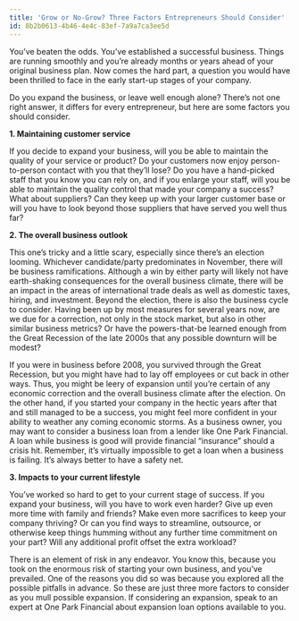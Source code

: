 ```yaml
---
title: 'Grow or No-Grow? Three Factors Entrepreneurs Should Consider'
id: 8b2b0613-4b46-4e4c-83ef-7a9a7ca3ee5d
---
```

You’ve beaten the odds. You’ve established a successful business. Things are running smoothly and you’re already months or years ahead of your original business plan. Now comes the hard part, a question you would have been thrilled to face in the early start-up stages of your company.

Do you expand the business, or leave well enough alone? There’s not one right answer, it differs for every entrepreneur, but here are some factors you should consider.

<strong>1. Maintaining customer service</strong>

If you decide to expand your business, will you be able to maintain the quality of your service or product? Do your customers now enjoy person-to-person contact with you that they’ll lose? Do you have a hand-picked staff that you know you can rely on, and if you enlarge your staff, will you be able to maintain the quality control that made your company a success? What about suppliers? Can they keep up with your larger customer base or will you have to look beyond those suppliers that have served you well thus far?

<strong>2. The overall business outlook</strong>

This one’s tricky and a little scary, especially since there’s an election looming. Whichever candidate/party predominates in November, there will be business ramifications. Although a win by either party will likely not have earth-shaking consequences for the overall business climate, there will be an impact in the areas of international trade deals as well as domestic taxes, hiring, and investment. Beyond the election, there is also the business cycle to consider. Having been up by most measures for several years now, are we due for a correction, not only in the stock market, but also in other similar business metrics? Or have the powers-that-be learned enough from the Great Recession of the late 2000s that any possible downturn will be modest?

If you were in business before 2008, you survived through the Great Recession, but you might have had to lay off employees or cut back in other ways. Thus, you might be leery of expansion until you’re certain of any economic correction and the overall business climate after the election. On the other hand, if you started your company in the hectic years after that and still managed to be a success, you might feel more confident in your ability to weather any coming economic storms. As a business owner, you may want to consider a business loan from a lender like One Park Financial. A loan while business is good will provide financial “insurance” should a crisis hit. Remember, it’s virtually impossible to get a loan when a business is failing. It’s always better to have a safety net.  

<strong>3. Impacts to your current lifestyle</strong>

You’ve worked so hard to get to your current stage of success. If you expand your business, will you have to work even harder? Give up even more time with family and friends? Make even more sacrifices to keep your company thriving? Or can you find ways to streamline, outsource, or otherwise keep things humming without any further time commitment on your part? Will any additional profit offset the extra workload?

There is an element of risk in any endeavor. You know this, because you took on the enormous risk of starting your own business, and you’ve prevailed. One of the reasons you did so was because you explored all the possible pitfalls in advance. So these are just three more factors to consider as you mull possible expansion. If considering an expansion, speak to an expert at One Park Financial about expansion loan options available to you. 